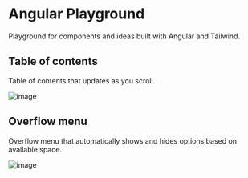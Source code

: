 # Angular Playground

Playground for components and ideas built with Angular and Tailwind.

## Table of contents

Table of contents that updates as you scroll.

![image](https://github.com/sgbj/angular-playground/assets/5178445/a563bc54-1f0f-478b-8b59-d23f7f1d3c9f)

## Overflow menu

Overflow menu that automatically shows and hides options based on available space.

![image](https://github.com/sgbj/angular-playground/assets/5178445/cd2f9395-a73b-45bb-a014-785db1f5659f)

